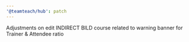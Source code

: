```yaml
---
'@teamteach/hub': patch
---
```


Adjustments on edit INDIRECT BILD course related to warning banner for Trainer & Attendee ratio
